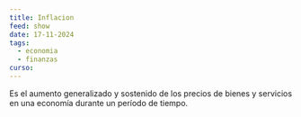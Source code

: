 ```yaml
---
title: Inflacion
feed: show
date: 17-11-2024
tags:
  - economia
  - finanzas
curso:
---
```

Es el aumento generalizado y sostenido de los precios de bienes y servicios en una economía durante un período de tiempo.

